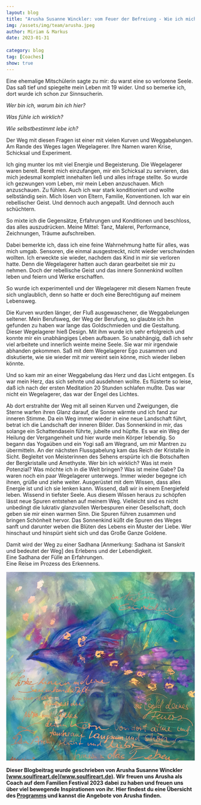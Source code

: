 ```yaml
---
layout: blog
title: "Arusha Susanne Winckler: vom Feuer der Befreiung - Wie ich mich selber immer wieder befreite und zur Sinnsucherin wurde"
img: /assets/img/team/arusha.jpeg
author: Miriam & Markus
date: 2023-01-31

category: blog
tag: [Coaches]
show: true
---
```



Eine ehemalige Mitschülerin sagte zu mir: du warst eine so verlorene Seele. Das saß tief und spiegelte mein Leben mit 19 wider. Und so bemerke ich, dort wurde ich schon zur Sinnsucherin.

*Wer bin ich, warum bin ich hier?*

*Was fühle ich wirklich?*

*Wie selbstbestimmt lebe ich?*

Der Weg mit diesen Fragen ist einer mit vielen Kurven und Weggabelungen. Am Rande des Weges  lagen Wegelagerer. Ihre Namen waren Krise, Schicksal und Experiment.

Ich ging munter los mit viel Energie und Begeisterung. Die Wegelagerer waren bereit. Bereit mich einzufangen, mir ein Schicksal zu servieren, das mich jedesmal komplett innehalten ließ und alles infrage stellte. So wurde ich gezwungen vom Leben, mir mein Leben anzuschauen. Mich anzuschauen. Zu fühlen.
Auch ich war stark konditioniert und wollte selbständig sein. Mich lösen von Eltern, Familie, Konventionen. Ich war ein rebellischer Geist. Und dennoch auch angepaßt. Und dennoch auch schüchtern.

So mixte ich die Gegensätze, Erfahrungen und Konditionen und beschloss, das alles auszudrücken. Meine Mittel: Tanz, Malerei, Performance, Zeichnungen, Träume aufschreiben.

Dabei bemerkte ich, dass ich eine feine Wahrnehmung hatte für alles, was mich umgab. Sensoren, die einmal ausgestreckt, nicht wieder verschwinden wollten. Ich erweckte sie wieder, nachdem das Kind in mir sie verloren hatte. Denn die Wegelagerer hatten auch daran gearbeitet sie mir zu nehmen. Doch der rebellische Geist und das innere Sonnenkind wollten leben und feiern und Werke erschaffen.

So wurde ich experimentell und der Wegelagerer mit diesem Namen freute sich unglaublich, denn so hatte er doch eine Berechtigung auf meinem Lebensweg.

Die Kurven wurden länger, der Fluß ausgewaschener, die Weggabelungen seltener. Mein Berufsweg, der Weg der Berufung, so glaubte ich ihn gefunden zu haben war lange das Goldschmieden und die Gestaltung. Dieser Wegelagerer hieß Design. Mit ihm wurde ich sehr erfolgreich und konnte mir ein unabhängiges Leben aufbauen. So unabhängig, daß ich sehr viel arbeitete und innerlich weinte meine Seele. Sie war mir irgendwie abhanden gekommen. Saß mit dem Wegelagerer Ego zusammen und diskutierte, wie sie wieder mit mir vereint sein könne, mich wieder lieben könnte.

Und so kam mir an einer Weggabelung das Herz und das Licht entgegen. Es war mein Herz, das sich sehnte und ausdehnen wollte. Es flüsterte so leise, daß ich nach der ersten Meditation 20 Stunden schlafen mußte. Das war nicht ein Wegelagerer, das war der Engel des Lichtes.

Ab dort erstrahlte der Weg mit all seinen Kurven und Zweigungen, die Sterne warfen ihren Glanz darauf, die Sonne wärmte und ich fand zur inneren Stimme.
Da ein Weg immer wieder in eine neue Landschaft führt, betrat ich die Landschaft der inneren Bilder. Das Sonnenkind in mir, das solange ein Schattendasein führte, jubelte und hüpfte.
Es war ein Weg der Heilung der Vergangenheit und hier wurde mein Körper lebendig. So begann das Yogaüben und ein Yogi saß am Wegrand, um mir Mantren zu übermitteln.
An der nächsten Flussgabelung kam das Reich der Kristalle in Sicht. Begleitet von Meisterinnen des Sehens erspürte ich die Botschaften der Bergkristalle und Amethyste. Wer bin ich wirklich? Was ist mein Potenzial? Was möchte ich in die Welt bringen? Was ist meine Gabe?
Da waren noch ein paar Wegelagerer unterwegs. Immer wieder begegne ich ihnen, grüße und ziehe weiter. Ausgerüstet mit dem Wissen, dass alles Energie ist und ich sie lenken kann. Wissend, daß wir in einem Energiefeld leben. Wissend in tiefster Seele.
Aus diesem Wissen heraus zu schöpfen lässt neue Spuren entstehen auf meinem Weg. Vielleicht sind es nicht unbedingt die lukrativ glanzvollen Werbespuren einer Gesellschaft, doch geben sie mir einen warmen Sinn. Die Spuren führen zusammen und bringen Schönheit hervor.
Das Sonnenkind küßt die Spuren des Weges sanft und darunter weben die Blüten des Lebens ein Muster der Liebe. Wer hinschaut und hinspürt sieht sich und das Große Ganze Goldene.

Damit wird der Weg zu einer Sadhana [Anmerkung: Sadhana ist Sanskrit und bedeutet der Weg] des Erlebens und der Lebendigkeit.
<br>Eine Sadhana der Fülle an Erfahrungen.
<br>Eine Reise im Prozess des Erkennens.

![asdf](/assets/img/blog/arusha_wilderwogel.jpeg)

**Dieser Blogbeitrag wurde geschrieben von Arusha Susanne Winckler [www.soulfireart.de](www.soulfireart.de). Wir freuen uns Arusha als Coach auf dem Familien Festival 2023 dabei zu haben und freuen uns über viel bewegende Inspirationen von ihr. Hier findest du eine Übersicht des [Programms](/#programm) und kannst die Angebote von Arusha finden.**
